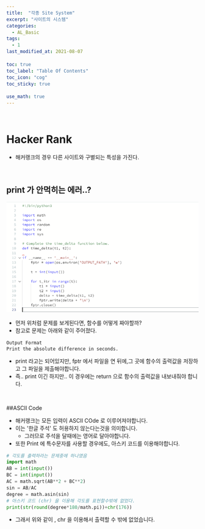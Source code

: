```yaml
---
title:  "각종 Site System"
excerpt: "사이트의 시스템"
categories:
  - AL_Basic
tags:
  - 1
last_modified_at: 2021-08-07

toc: true
toc_label: "Table Of Contents"
toc_icon: "cog"
toc_sticky: true

use_math: true
---
```


<br>

# Hacker Rank

- 해커랭크의 경우 다른 사이트와 구별되는 특성을 가진다.

<br>

## print 가 안먹히는 에러..?

![png](/assets/images/Python/23_1.png)

- 먼저 위처럼 문제를 보게된다면, 함수를 어떻게 짜야할까? 
- 참고로 문제는 아래와 같이 주어졌다.

```
Output Format
Print the absolute difference in seconds.
```

- print 라고는 되어있지만, fptr 에서 파일을 연 뒤에,그 곳에 함수의 출력값을 저장하고 그 파일을 제출해야합니다.
- 즉.. print 이긴 하지만.. 이 경우에는 return 으로 함수의 출력값을 내보내줘야 합니다.

<br>

##ASCII Code

- 해커랭크는 모든 입력이 ASCII COde 로 이루어져야합니다. 
- 이는 '한글 주석' 도 허용하지 않는다는것을 의미합니다. 
  - 그러므로 주석을 달때에는 영어로 달아야합니다. 
- 또한 Print 에 특수문자를 사용할 경우에도, 아스키 코드를 이용해야합니다. 

```python
# 각도를 출력하라는 문제중에 하나였음
import math
AB = int(input())
BC = int(input())
AC = math.sqrt(AB**2 + BC**2)
sin = AB/AC
degree = math.asin(sin)
# 아스키 코드 (chr) 을 이용해 각도를 표현할수밖에 없었다.
print(str(round(degree*180/math.pi))+chr(176))
```

- 그래서 위와 같이 , chr 을 이용해서 출력할 수 밖에 없었습니다.





